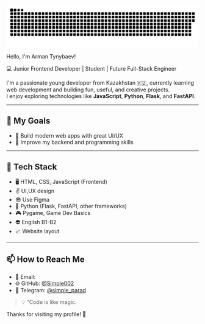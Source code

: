 ![Snake animation dark](https://github.com/Simple002/snk/blob/output/github-contribution-grid-snake-dark.svg?palette=github-dark)

Hello, I'm Arman Tynybaev!

💻 Junior Frontend Developer | Student | Future Full-Stack Engineer

I'm a passionate young developer from Kazakhstan 🇰🇿, currently learning web development and building fun, useful, and creative projects.  
I enjoy exploring technologies like **JavaScript**, **Python**, **Flask**, and **FastAPI**.

---

## 🚀 My Goals

- 🎨 Build modern web apps with great UI/UX
- 🧠 Improve my backend and programming skills

---

## 🧰 Tech Stack

- 🖥️ HTML, CSS, JavaScript (Frontend)
- ✌  UI,UX design 
- 😎 Use Figma
- 🐍 Python (Flask, FastAPI, other frameworks)
- 🎮 Pygame, Game Dev Basics
- 👽 English B1-B2
- 📈 Website layout

---

## 📫 How to Reach Me

- 📧 Email: 
- 🌐 GitHub: [@Simple002](https://github.com/Simple002)
- 💬 Telegram: [@simple_parad](https://t.me/simple_parad)

> 💡 “Code is like magic.

Thanks for visiting my profile! 🙌
